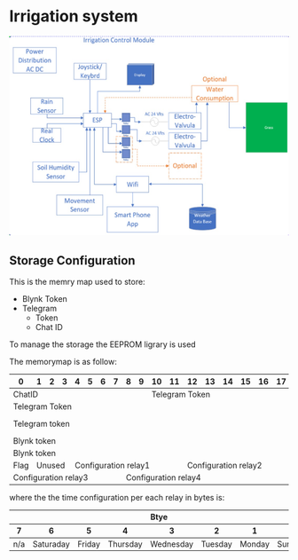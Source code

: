 # Irrigation system

![](./images/block_diagram.png)


## Storage Configuration 

This is the memry map used to store:
- Blynk Token
- Telegram
  - Token
  - Chat ID

To manage the storage the EEPROM ligrary is used

The memorymap is as follow:


<table>
    <thead>
        <tr>
            <th>0</th>
            <th>1</th>
            <th>2</th>
            <th>3</th>
            <th>4</th>
            <th>5</th>
            <th>6</th>
            <th>7</th>
            <th>8</th>
            <th>9</th>
            <th>10</th>
            <th>11</th>
            <th>12</th>
            <th>13</th>
            <th>14</th>
            <th>15</th>
            <th>16</th>
            <th>17</th>
            <th>18</th>
            <th>19</th>
        </tr>
    </thead>
    <tbody>
      <tr>
        <td colspan=10>ChatID</td>
        <td colspan=10>Telegram Token</td>
       </tr>
       <tr>
         <td colspan=20>Telegram Token</td>
       </tr>
       <tr>
         <td colspan=18>Telegram token</td>
         <td colspan=2>Blynk token</td>
       </tr>
       <tr>
         <td colspan=20>Blynk token</td>
       </tr>
       <tr>
         <td colspan=18>Blynk token</td>
         <td colspan=2>padding</td>
       </tr>
       <tr>
         <td colspan=1>Flag</td>
         <td colspan=3>Unused</td>
         <td colspan=8>Configuration relay1</td>
         <td colspan=8>Configuration relay2</td>
       </tr>
       <tr>
         <td colspan=8>Configuration relay3</td>
         <td colspan=8>Configuration relay4</td>
       </tr>
   </tbody>
</table>

where the the time configuration per each relay in bytes is:

<table>
    <thead>
        <tr>
            <th colspan=8>Btye</tr>
        </tr>
        <tr>
            <th>7</th>
            <th>6</th>
            <th>5</th>
            <th>4</th>
            <th>3</th>
            <th>2</th>
            <th>1</th>
            <th>0</th>
        </tr>
    </thead>
    <tbody>
      <tr>
        <td>n/a</td>
        <td>Saturaday</td>
        <td>Friday</td>
        <td>Thursday</td>
        <td>Wednesday</td>
        <td>Tuesday</td>
        <td>Monday</td>
        <td>Sunday</td>
      </tr>
   </tbody>
</table>

